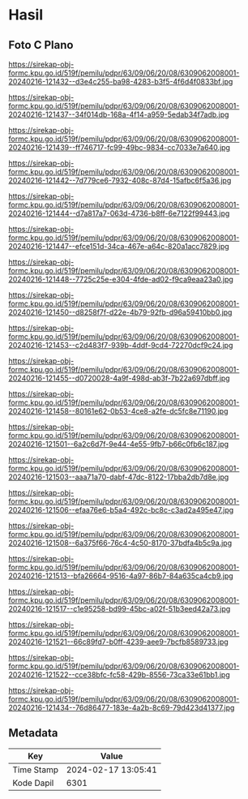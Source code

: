 # Hasil

## Foto C Plano

https://sirekap-obj-formc.kpu.go.id/519f/pemilu/pdpr/63/09/06/20/08/6309062008001-20240216-121432--d3e4c255-ba98-4283-b3f5-4f6d4f0833bf.jpg

https://sirekap-obj-formc.kpu.go.id/519f/pemilu/pdpr/63/09/06/20/08/6309062008001-20240216-121437--34f014db-168a-4f14-a959-5edab34f7adb.jpg

https://sirekap-obj-formc.kpu.go.id/519f/pemilu/pdpr/63/09/06/20/08/6309062008001-20240216-121439--ff746717-fc99-49bc-9834-cc7033e7a640.jpg

https://sirekap-obj-formc.kpu.go.id/519f/pemilu/pdpr/63/09/06/20/08/6309062008001-20240216-121442--7d779ce6-7932-408c-87d4-15afbc6f5a36.jpg

https://sirekap-obj-formc.kpu.go.id/519f/pemilu/pdpr/63/09/06/20/08/6309062008001-20240216-121444--d7a817a7-063d-4736-b8ff-6e7122f99443.jpg

https://sirekap-obj-formc.kpu.go.id/519f/pemilu/pdpr/63/09/06/20/08/6309062008001-20240216-121447--efce151d-34ca-467e-a64c-820a1acc7829.jpg

https://sirekap-obj-formc.kpu.go.id/519f/pemilu/pdpr/63/09/06/20/08/6309062008001-20240216-121448--7725c25e-e304-4fde-ad02-f9ca9eaa23a0.jpg

https://sirekap-obj-formc.kpu.go.id/519f/pemilu/pdpr/63/09/06/20/08/6309062008001-20240216-121450--d8258f7f-d22e-4b79-92fb-d96a59410bb0.jpg

https://sirekap-obj-formc.kpu.go.id/519f/pemilu/pdpr/63/09/06/20/08/6309062008001-20240216-121453--c2d483f7-939b-4ddf-9cd4-72270dcf9c24.jpg

https://sirekap-obj-formc.kpu.go.id/519f/pemilu/pdpr/63/09/06/20/08/6309062008001-20240216-121455--d0720028-4a9f-498d-ab3f-7b22a697dbff.jpg

https://sirekap-obj-formc.kpu.go.id/519f/pemilu/pdpr/63/09/06/20/08/6309062008001-20240216-121458--80161e62-0b53-4ce8-a2fe-dc5fc8e71190.jpg

https://sirekap-obj-formc.kpu.go.id/519f/pemilu/pdpr/63/09/06/20/08/6309062008001-20240216-121501--6a2c6d7f-9e44-4e55-9fb7-b66c0fb6c187.jpg

https://sirekap-obj-formc.kpu.go.id/519f/pemilu/pdpr/63/09/06/20/08/6309062008001-20240216-121503--aaa71a70-dabf-47dc-8122-17bba2db7d8e.jpg

https://sirekap-obj-formc.kpu.go.id/519f/pemilu/pdpr/63/09/06/20/08/6309062008001-20240216-121506--efaa76e6-b5a4-492c-bc8c-c3ad2a495e47.jpg

https://sirekap-obj-formc.kpu.go.id/519f/pemilu/pdpr/63/09/06/20/08/6309062008001-20240216-121508--6a375f66-76c4-4c50-8170-37bdfa4b5c9a.jpg

https://sirekap-obj-formc.kpu.go.id/519f/pemilu/pdpr/63/09/06/20/08/6309062008001-20240216-121513--bfa26664-9516-4a97-86b7-84a635ca4cb9.jpg

https://sirekap-obj-formc.kpu.go.id/519f/pemilu/pdpr/63/09/06/20/08/6309062008001-20240216-121517--c1e95258-bd99-45bc-a02f-51b3eed42a73.jpg

https://sirekap-obj-formc.kpu.go.id/519f/pemilu/pdpr/63/09/06/20/08/6309062008001-20240216-121521--66c89fd7-b0ff-4239-aee9-7bcfb8589733.jpg

https://sirekap-obj-formc.kpu.go.id/519f/pemilu/pdpr/63/09/06/20/08/6309062008001-20240216-121522--cce38bfc-fc58-429b-8556-73ca33e61bb1.jpg

https://sirekap-obj-formc.kpu.go.id/519f/pemilu/pdpr/63/09/06/20/08/6309062008001-20240216-121434--76d86477-183e-4a2b-8c69-79d423d41377.jpg


## Metadata

| Key        | Value               |
| ---------- | ------------------- |
| Time Stamp | 2024-02-17 13:05:41 |
| Kode Dapil | 6301                |



